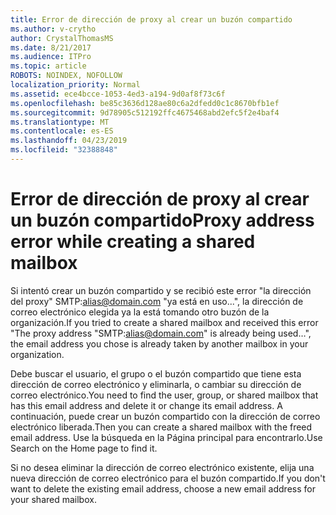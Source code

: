```yaml
---
title: Error de dirección de proxy al crear un buzón compartido
ms.author: v-crytho
author: CrystalThomasMS
ms.date: 8/21/2017
ms.audience: ITPro
ms.topic: article
ROBOTS: NOINDEX, NOFOLLOW
localization_priority: Normal
ms.assetid: ece4bcce-1053-4ed3-a194-9d0af8f73c6f
ms.openlocfilehash: be85c3636d128ae80c6a2dfedd0c1c8670bfb1ef
ms.sourcegitcommit: 9d78905c512192ffc4675468abd2efc5f2e4baf4
ms.translationtype: MT
ms.contentlocale: es-ES
ms.lasthandoff: 04/23/2019
ms.locfileid: "32388848"
---
```

# <a name="proxy-address-error-while-creating-a-shared-mailbox"></a><span data-ttu-id="fd710-102">Error de dirección de proxy al crear un buzón compartido</span><span class="sxs-lookup"><span data-stu-id="fd710-102">Proxy address error while creating a shared mailbox</span></span>

<span data-ttu-id="fd710-103">Si intentó crear un buzón compartido y se recibió este error "la dirección del proxy" SMTP:alias@domain.com "ya está en uso...", la dirección de correo electrónico elegida ya la está tomando otro buzón de la organización.</span><span class="sxs-lookup"><span data-stu-id="fd710-103">If you tried to create a shared mailbox and received this error "The proxy address "SMTP:alias@domain.com" is already being used…", the email address you chose is already taken by another mailbox in your organization.</span></span>
  
<span data-ttu-id="fd710-104">Debe buscar el usuario, el grupo o el buzón compartido que tiene esta dirección de correo electrónico y eliminarla, o cambiar su dirección de correo electrónico.</span><span class="sxs-lookup"><span data-stu-id="fd710-104">You need to find the user, group, or shared mailbox that has this email address and delete it or change its email address.</span></span> <span data-ttu-id="fd710-105">A continuación, puede crear un buzón compartido con la dirección de correo electrónico liberada.</span><span class="sxs-lookup"><span data-stu-id="fd710-105">Then you can create a shared mailbox with the freed email address.</span></span> <span data-ttu-id="fd710-106">Use la búsqueda en la Página principal para encontrarlo.</span><span class="sxs-lookup"><span data-stu-id="fd710-106">Use Search on the Home page to find it.</span></span>
  
<span data-ttu-id="fd710-107">Si no desea eliminar la dirección de correo electrónico existente, elija una nueva dirección de correo electrónico para el buzón compartido.</span><span class="sxs-lookup"><span data-stu-id="fd710-107">If you don't want to delete the existing email address, choose a new email address for your shared mailbox.</span></span>
  

